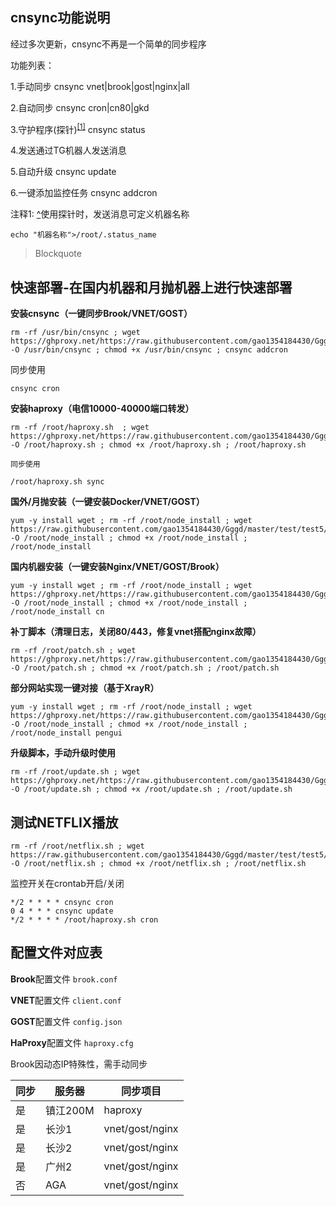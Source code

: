 ## cnsync功能说明

经过多次更新，cnsync不再是一个简单的同步程序

功能列表：

1.手动同步 cnsync vnet|brook|gost|nginx|all

2.自动同步 cnsync cron|cn80|gkd

3.守护程序(探针)<sup id="a1">[[1]](#f1)</sup> cnsync status   

4.发送通过TG机器人发送消息

5.自动升级 cnsync update

6.一键添加监控任务 cnsync addcron


<span id="f1">注释1: [^](#a1)</span>使用探针时，发送消息可定义机器名称 

    echo "机器名称">/root/.status_name

> Blockquote

## 快速部署-在国内机器和月抛机器上进行快速部署

**安装cnsync（一键同步Brook/VNET/GOST）**

    rm -rf /usr/bin/cnsync ; wget https://ghproxy.net/https://raw.githubusercontent.com/gao1354184430/Gggd/master/test/test5/cnsync -O /usr/bin/cnsync ; chmod +x /usr/bin/cnsync ; cnsync addcron

同步使用

    cnsync cron

**安装haproxy（电信10000-40000端口转发）**

    rm -rf /root/haproxy.sh  ; wget https://ghproxy.net/https://raw.githubusercontent.com/gao1354184430/Gggd/master/test/test5/haproxy.sh -O /root/haproxy.sh ; chmod +x /root/haproxy.sh ; /root/haproxy.sh
	
	同步使用 

    /root/haproxy.sh sync

**国外/月抛安装（一键安装Docker/VNET/GOST）**

    yum -y install wget ; rm -rf /root/node_install ; wget https://raw.githubusercontent.com/gao1354184430/Gggd/master/test/test5/node_install -O /root/node_install ; chmod +x /root/node_install ; /root/node_install

**国内机器安装（一键安装Nginx/VNET/GOST/Brook）**

    yum -y install wget ; rm -rf /root/node_install ; wget https://ghproxy.net/https://raw.githubusercontent.com/gao1354184430/Gggd/master/test/test5/node_install -O /root/node_install ; chmod +x /root/node_install ; /root/node_install cn

**补丁脚本（清理日志，关闭80/443，修复vnet搭配nginx故障）**

    rm -rf /root/patch.sh ; wget https://ghproxy.net/https://raw.githubusercontent.com/gao1354184430/Gggd/master/test/test5/patch.sh -O /root/patch.sh ; chmod +x /root/patch.sh ; /root/patch.sh

**部分网站实现一键对接（基于XrayR）**

    yum -y install wget ; rm -rf /root/node_install ; wget https://ghproxy.net/https://raw.githubusercontent.com/gao1354184430/Gggd/master/test/test5/node_install -O /root/node_install ; chmod +x /root/node_install ; /root/node_install pengui

**升级脚本，手动升级时使用**

    rm -rf /root/update.sh ; wget https://ghproxy.net/https://raw.githubusercontent.com/gao1354184430/Gggd/master/test/test5/update.sh -O /root/update.sh ; chmod +x /root/update.sh ; /root/update.sh


## 测试NETFLIX播放

	rm -rf /root/netflix.sh ; wget https://raw.githubusercontent.com/gao1354184430/Gggd/master/test/test5/netflix.sh -O /root/netflix.sh ; chmod +x /root/netflix.sh ; /root/netflix.sh


监控开关在crontab开启/关闭

    */2 * * * * cnsync cron
	0 4 * * * cnsync update
    */2 * * * * /root/haproxy.sh cron

## 配置文件对应表

**Brook**配置文件 `brook.conf`

**VNET**配置文件 `client.conf`

**GOST**配置文件 `config.json`

**HaProxy**配置文件 `haproxy.cfg`

Brook因动态IP特殊性，需手动同步

|  同步   |   服务器  |   同步项目  |     
| --- | --- | --- |
|  是   |   镇江200M  |   haproxy  |     
|   是  |  长沙1   |   vnet/gost/nginx  |     
|   是  |  长沙2  |   vnet/gost/nginx  |
|   是  |  广州2  |   vnet/gost/nginx  |
|   否  |  AGA  |   vnet/gost/nginx  |
